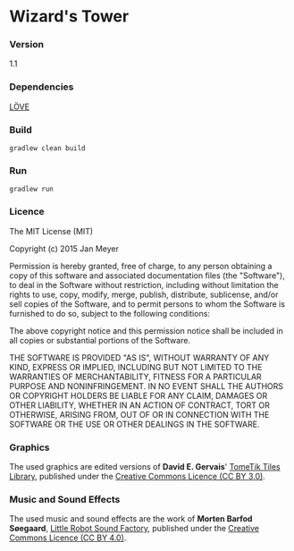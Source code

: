 # Wizard's Tower #

### Version ###
1.1

### Dependencies ###
[LÖVE](https://love2d.org/)

### Build ###
`gradlew clean build`

### Run ###
`gradlew run`

### Licence ###
The MIT License (MIT)

Copyright (c) 2015 Jan Meyer

Permission is hereby granted, free of charge, to any person obtaining a copy
of this software and associated documentation files (the "Software"), to deal
in the Software without restriction, including without limitation the rights
to use, copy, modify, merge, publish, distribute, sublicense, and/or sell
copies of the Software, and to permit persons to whom the Software is
furnished to do so, subject to the following conditions:

The above copyright notice and this permission notice shall be included in all
copies or substantial portions of the Software.

THE SOFTWARE IS PROVIDED "AS IS", WITHOUT WARRANTY OF ANY KIND, EXPRESS OR
IMPLIED, INCLUDING BUT NOT LIMITED TO THE WARRANTIES OF MERCHANTABILITY,
FITNESS FOR A PARTICULAR PURPOSE AND NONINFRINGEMENT. IN NO EVENT SHALL THE
AUTHORS OR COPYRIGHT HOLDERS BE LIABLE FOR ANY CLAIM, DAMAGES OR OTHER
LIABILITY, WHETHER IN AN ACTION OF CONTRACT, TORT OR OTHERWISE, ARISING FROM,
OUT OF OR IN CONNECTION WITH THE SOFTWARE OR THE USE OR OTHER DEALINGS IN THE
SOFTWARE.

### Graphics ###
The used graphics are edited versions of __David E. Gervais__' [TomeTik Tiles Library](http://pousse.rapiere.free.fr/tome), published under the [Creative Commons Licence (CC BY 3.0)](http://creativecommons.org/licenses/by/3.0/legalcode).  

### Music and Sound Effects ###
The used music and sound effects are the work of __Morten Barfod Søegaard__, [Little Robot Sound Factory](www.littlerobotsoundfactory.com), published under the [Creative Commons Licence (CC BY 4.0)](https://creativecommons.org/licenses/by/4.0/legalcode).
